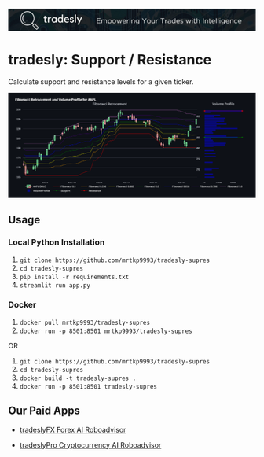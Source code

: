 [![tradesly-banner](/assets/banner.webp 'tradesly')](https://play.google.com/store/apps/dev?id=5038681831410981927)

# tradesly: Support / Resistance

Calculate support and resistance levels for a given ticker.

![Screenshot](/assets/res.png)

## Usage

### Local Python Installation

1. ```git clone https://github.com/mrtkp9993/tradesly-supres```
2. ```cd tradesly-supres```
3. ```pip install -r requirements.txt```
4. ```streamlit run app.py```

### Docker

1. ```docker pull mrtkp9993/tradesly-supres```
2. ```docker run -p 8501:8501 mrtkp9993/tradesly-supres```

OR

1. ```git clone https://github.com/mrtkp9993/tradesly-supres```
2. ```cd tradesly-supres```
3. ```docker build -t tradesly-supres .```
4. ```docker run -p 8501:8501 tradesly-supres```

## Our Paid Apps

* [tradeslyFX Forex AI Roboadvisor](https://play.google.com/store/apps/details?id=com.tradesly.tradeslyfx)

* [tradeslyPro Cryptocurrency AI Roboadvisor](https://play.google.com/store/apps/details?id=com.tradesly.tradeslypro)
